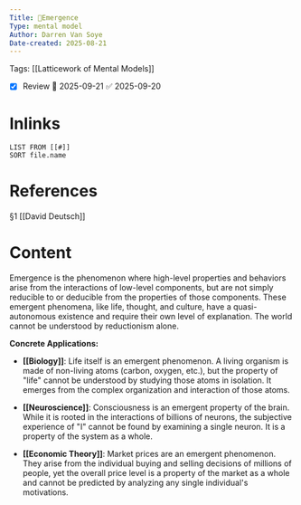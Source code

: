 ```yaml
---
Title: 🧩Emergence
Type: mental model
Author: Darren Van Soye
Date-created: 2025-08-21
---
```

Tags: [[Latticework of Mental Models]]

- [x] Review 📅 2025-09-21 ✅ 2025-09-20

# Inlinks 
```dataview
LIST FROM [[#]]
SORT file.name
```

# References 

§1 [[David Deutsch]]

# Content

Emergence is the phenomenon where high-level properties and behaviors arise from the interactions of low-level components, but are not simply reducible to or deducible from the properties of those components. These emergent phenomena, like life, thought, and culture, have a quasi-autonomous existence and require their own level of explanation. The world cannot be understood by reductionism alone.

**Concrete Applications:**

- **[[Biology]]**: Life itself is an emergent phenomenon. A living organism is made of non-living atoms (carbon, oxygen, etc.), but the property of "life" cannot be understood by studying those atoms in isolation. It emerges from the complex organization and interaction of those atoms.
    
- **[[Neuroscience]]**: Consciousness is an emergent property of the brain. While it is rooted in the interactions of billions of neurons, the subjective experience of "I" cannot be found by examining a single neuron. It is a property of the system as a whole.
    
- **[[Economic Theory]]**: Market prices are an emergent phenomenon. They arise from the individual buying and selling decisions of millions of people, yet the overall price level is a property of the market as a whole and cannot be predicted by analyzing any single individual's motivations.
    